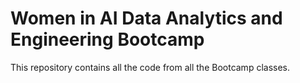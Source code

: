 # Women in AI Data Analytics and Engineering Bootcamp

This repository contains all the code from all the Bootcamp classes. 

